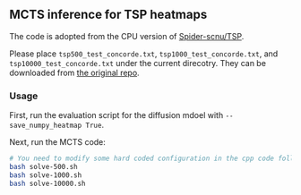 ## MCTS inference for TSP heatmaps

The code is adopted from the CPU version of [Spider-scnu/TSP](https://github.com/Spider-scnu/TSP/tree/master/MCTS-CPUver).

Please place `tsp500_test_concorde.txt`, `tsp1000_test_concorde.txt`, and `tsp10000_test_concorde.txt` under the current direcotry. They can be downloaded from [the original repo](https://github.com/Spider-scnu/TSP/tree/master#dataset).

### Usage

First, run the evaluation script for the diffusion mdoel with `--save_numpy_heatmap True`.

Next, run the MCTS code:
```bash
# You need to modify some hard coded configuration in the cpp code following the instructions in the script before running it.
bash solve-500.sh
bash solve-1000.sh
bash solve-10000.sh
```
